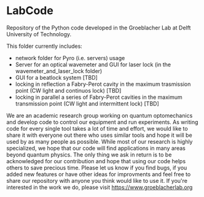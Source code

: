 # LabCode
Repository of the Python code developed in the Groeblacher Lab at Delft University of Technology.

This folder currently includes:
  - network folder for Pyro (i.e. servers) usage
  - Server for an optical wavemeter and GUI for laser lock (in the wavemeter_and_laser_lock folder)
  - GUI for a beatlock system  [TBD]
  - locking in reflection a Fabry-Perot cavity in the maximum trasmission point (CW light and continuos lock)  [TBD]
  - locking in parallel a series of Fabry-Perot cavities in the maximum transmission point (CW light and intermittent lock)   [TBD]


We are an academic research group working on quantum optomechanics and develop code to control our equipment and run experiments. As writing code for every single tool takes a lot of time and effort, we would like to share it with everyone out there who uses similar tools and hope it will be used by as many people as possible. While most of our research is highly specialized, we hope that our code will find applications in many areas beyond quantum physics. The only thing we ask in return is to be acknowledged for our contribution and hope that using our code helps others to save precious time. Please let us know if you find bugs, if you added new features or have other ideas for improvments and feel free to share our repository with anyone you think would like to use it. If you're interested in the work we do, please visit https://www.groeblacherlab.org
